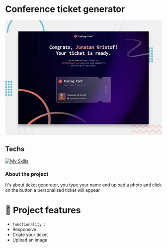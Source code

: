 # Conference ticket generator

![Design preview for the Conference ticket generator coding challenge](./preview.jpg)

## Techs


  [![My Skills](https://skillicons.dev/icons?i=html,css,js,nodejs,npm)](https://skillicons.dev)


###  About the project

It's about ticket generator, you type your name and upload a photo and click on the button a personalized ticket will appear


  # :hammer: Project features

- `functionality `:
- Responsive.
- Criate your ticket
- Upload an image
